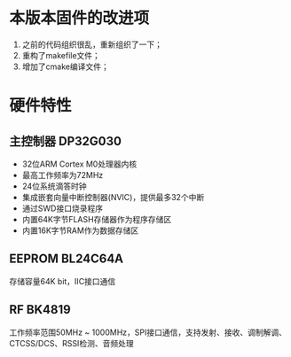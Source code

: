 # 本版本固件的改进项

1. 之前的代码组织很乱，重新组织了一下；
2. 重构了makefile文件；
3. 增加了cmake编译文件；

# 硬件特性
## 主控制器 DP32G030
- 32位ARM Cortex M0处理器内核
- 最高工作频率为72MHz
- 24位系统滴答时钟
- 集成嵌套向量中断控制器(NVIC)，提供最多32个中断
- 通过SWD接口烧录程序
- 内置64K字节FLASH存储器作为程序存储区
- 内置16K字节RAM作为数据存储区

## EEPROM BL24C64A
存储容量64K bit，IIC接口通信

## RF BK4819
工作频率范围50MHz ~ 1000MHz，SPI接口通信，支持发射、接收、调制解调、CTCSS/DCS、RSSI检测、音频处理